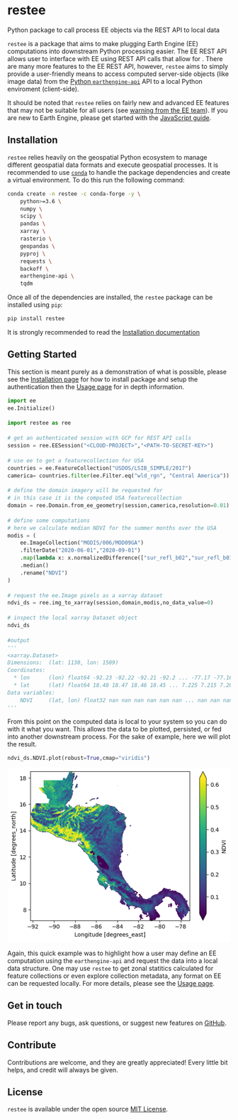 # restee

Python package to call process EE objects via the REST API to local data

`restee` is a package that aims to make plugging Earth Engine (EE) computations into downstream Python processing easier. The EE REST API allows user to interface with EE using REST API calls that allow for . There are many more features to the EE REST API, however, `restee` aims to simply provide a user-friendly means to access computed server-side objects (like image data) from the [Python `earthengine-api`](https://developers.google.com/earth-engine/guides/python_install) API to a local Python enviroment (client-side).

It should be noted that `restee` relies on fairly new and advanced EE features that may not be suitable for all users (see [warning from the EE team](https://developers.google.com/earth-engine/reference#audience)). If you are new to Earth Engine, please get started with the [JavaScript guide](https://developers.google.com/earth-engine/getstarted).

## Installation

`restee` relies heavily on the geospatial Python ecosystem to manage different geospatial data formats and execute geospatial processes. It is recommended to use [`conda`](https://docs.anaconda.com/anaconda/install/) to handle the package dependencies and create a virtual environment. To do this run the following command:

```sh
conda create -n restee -c conda-forge -y \
    python>=3.6 \
    numpy \
    scipy \
    pandas \
    xarray \
    rasterio \
    geopandas \
    pyproj \
    requests \
    backoff \
    earthengine-api \
    tqdm
```

Once all of the dependencies are installed, the `restee` package can be installed using `pip`:

```sh
pip install restee
```

It is strongly recommended to read the [Installation documentation]()

## Getting Started

This section is meant purely as a demonstration of what is possible, please see the [Installation page](/installation) for how to install package and setup the authentication then the [Usage page](/usage) for in depth information.

```python
import ee
ee.Initialize()

import restee as ree

# get an authenticated session with GCP for REST API calls
session = ree.EESession("<CLOUD-PROJECT>","<PATH-TO-SECRET-KEY>")

# use ee to get a featurecollection for USA
countries = ee.FeatureCollection("USDOS/LSIB_SIMPLE/2017")
camerica= countries.filter(ee.Filter.eq("wld_rgn", "Central America"))

# define the domain imagery will be requested for
# in this case it is the computed USA featurecollection
domain = ree.Domain.from_ee_geometry(session,camerica,resolution=0.01)

# define some computations
# here we calculate median NDVI for the summer months over the USA
modis = (
    ee.ImageCollection("MODIS/006/MOD09GA")
    .filterDate("2020-06-01","2020-09-01")
    .map(lambda x: x.normalizedDifference(["sur_refl_b02","sur_refl_b01"]))
    .median()
    .rename("NDVI")
)

# request the ee.Image pixels as a xarray dataset
ndvi_ds = ree.img_to_xarray(session,domain,modis,no_data_value=0)

# inspect the local xarray Dataset object
ndvi_ds

#output
'''
<xarray.Dataset>
Dimensions:  (lat: 1130, lon: 1509)
Coordinates:
  * lon      (lon) float64 -92.23 -92.22 -92.21 -92.2 ... -77.17 -77.16 -77.15
  * lat      (lat) float64 18.48 18.47 18.46 18.45 ... 7.225 7.215 7.205 7.195
Data variables:
    NDVI     (lat, lon) float32 nan nan nan nan nan nan ... nan nan nan nan nan
'''
```

From this point on the computed data is local to your system so you can do with it what you want. This allows the data to be plotted, persisted, or fed into another downstream process. For the sake of example, here we will plot the result.

```python
ndvi_ds.NDVI.plot(robust=True,cmap="viridis")
```

![MODIS Summer NDVI](docs/img/modis_ndvi_example.png)

Again, this quick example was to highlight how a user may define an EE computation using the `earthengine-api` and request the data into a local data structure. One may use `restee` to get zonal statitics calculated for feature collections or even explore collection metadata, any format on EE can be requested locally. For more details, please see the [Usage page](/usage).

## Get in touch

Please report any bugs, ask questions, or suggest new features on [GitHub](https://github.com/KMarkert/restee/issues).

## Contribute

Contributions are welcome, and they are greatly appreciated! Every little bit helps, and credit will always be given.

## License

`restee` is available under the open source [MIT License](https://github.com/KMarkert/restee/blob/main/LICENSE).
